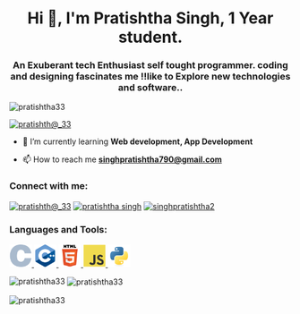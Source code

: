 <h1 align="center">Hi 👋, I'm Pratishtha Singh, 1 Year student.</h1>
<h3 align="center">An Exuberant tech Enthusiast self tought programmer. coding and designing fascinates me !!like to Explore new technologies and software..</h3>

<p align="left"> <img src="https://komarev.com/ghpvc/?username=pratishtha33&label=Profile%20views&color=0e75b6&style=flat" alt="pratishtha33" /> </p>

<p align="left"> <a href="https://twitter.com/pratishth@_33" target="blank"><img src="https://img.shields.io/twitter/follow/pratishth@_33?logo=twitter&style=for-the-badge" alt="pratishth@_33" /></a> </p>

- 🌱 I’m currently learning **Web development, App Development**

- 📫 How to reach me **singhpratishtha790@gmail.com**

<h3 align="left">Connect with me:</h3>
<p align="left">
<a href="https://twitter.com/pratishth@_33" target="blank"><img align="center" src="https://cdn.jsdelivr.net/npm/simple-icons@3.0.1/icons/twitter.svg" alt="pratishth@_33" height="30" width="40" /></a>
<a href="https://linkedin.com/in/pratishtha singh" target="blank"><img align="center" src="https://cdn.jsdelivr.net/npm/simple-icons@3.0.1/icons/linkedin.svg" alt="pratishtha singh" height="30" width="40" /></a>
<a href="https://www.hackerrank.com/singhpratishtha2" target="blank"><img align="center" src="https://cdn.jsdelivr.net/npm/simple-icons@3.0.1/icons/hackerrank.svg" alt="singhpratishtha2" height="30" width="40" /></a>
</p>

<h3 align="left">Languages and Tools:</h3>
<p align="left"> <a href="https://www.cprogramming.com/" target="_blank"> <img src="https://raw.githubusercontent.com/devicons/devicon/master/icons/c/c-original.svg" alt="c" width="40" height="40"/> </a> <a href="https://www.w3schools.com/cpp/" target="_blank"> <img src="https://raw.githubusercontent.com/devicons/devicon/master/icons/cplusplus/cplusplus-original.svg" alt="cplusplus" width="40" height="40"/> </a> <a href="https://www.w3.org/html/" target="_blank"> <img src="https://raw.githubusercontent.com/devicons/devicon/master/icons/html5/html5-original-wordmark.svg" alt="html5" width="40" height="40"/> </a> <a href="https://developer.mozilla.org/en-US/docs/Web/JavaScript" target="_blank"> <img src="https://raw.githubusercontent.com/devicons/devicon/master/icons/javascript/javascript-original.svg" alt="javascript" width="40" height="40"/> </a> <a href="https://www.python.org" target="_blank"> <img src="https://raw.githubusercontent.com/devicons/devicon/master/icons/python/python-original.svg" alt="python" width="40" height="40"/> </a> </p>

<p><img align="left" src="https://github-readme-stats.vercel.app/api/top-langs?username=pratishtha33&show_icons=true&locale=en&layout=compact" alt="pratishtha33" /></p>

<p>&nbsp;<img align="center" src="https://github-readme-stats.vercel.app/api?username=pratishtha33&show_icons=true&locale=en" alt="pratishtha33" /></p>

<p><img align="center" src="https://github-readme-streak-stats.herokuapp.com/?user=pratishtha33&" alt="pratishtha33" /></p>


